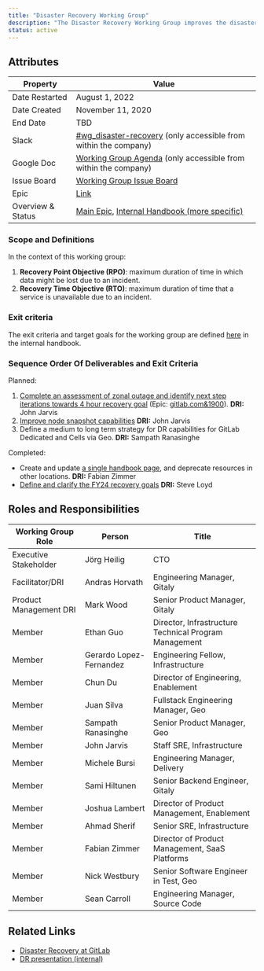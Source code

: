 ```yaml
---
title: "Disaster Recovery Working Group"
description: "The Disaster Recovery Working Group improves the disaster recovery mechanism for GitLab SaaS and Self-Hosted Products."
status: active
---
```


## Attributes

| Property       | Value                                                        |
| -------------- | ------------------------------------------------------------ |
| Date Restarted | August 1, 2022                                               |
| Date Created   | November 11, 2020                                            |
| End Date       | TBD                                                          |
| Slack          | [#wg_disaster-recovery](https://gitlab.slack.com/archives/C01D6Q0DHAL) (only accessible from within the company) |
| Google Doc     | [Working Group Agenda](https://docs.google.com/document/d/1dLgmLlvET5WyWF0CpX5JUxiyQKyDzctocs7unwLueY8) (only accessible from within the company) |
| Issue Board    | [Working Group Issue Board](https://gitlab.com/groups/gitlab-com/gl-infra/-/boards/5908541?label_name[]=WG%3A%3ADisasterRecovery&group_by=epic) |
| Epic           | [Link](https://gitlab.com/groups/gitlab-com/-/epics/1899) |
| Overview & Status | [Main Epic](https://gitlab.com/groups/gitlab-com/-/epics/1899), [Internal Handbook (more specific)](https://internal.gitlab.com/handbook/engineering/disaster-recovery/disaster-recovery-wg-sow/#current-goals-and-status) |

### Scope and Definitions

In the context of this working group:

1. **Recovery Point Objective (RPO)**: maximum duration of time in which data might be lost due to an incident.
1. **Recovery Time Objective (RTO)**: maximum duration of time that a service is unavailable due to an incident.

### Exit criteria

The exit criteria and target goals for the working group are defined [here](https://internal.gitlab.com/handbook/engineering/disaster-recovery/disaster-recovery-wg-sow/#exit-criteria) in the internal handbook.

### Sequence Order Of Deliverables and Exit Criteria

Planned:

1. [Complete an assessment of zonal outage and identify next step iterations towards 4 hour recovery goal](https://app.ally.io/objectives/2235994?time_period_id=155987) (Epic: [gitlab.com&1900](https://gitlab.com/groups/gitlab-com/-/epics/1900)). **DRI:** John Jarvis
1. [Improve node snapshot capabilities](https://gitlab.com/groups/gitlab-com/gl-infra/-/epics/935) **DRI:** John Jarvis
1. Define a medium to long term strategy for DR capabilities for GitLab Dedicated and Cells via Geo.  **DRI:** Sampath Ranasinghe

Completed:

- Create and update [a single handbook page](https://internal.gitlab.com/handbook/engineering/gitlab-com-disaster-recovery), and deprecate resources in other locations. **DRI:** Fabian Zimmer
- [Define and clarify the FY24 recovery goals](https://app.ally.io/objectives/2228900?time_period_id=155987) **DRI:** Steve Loyd

## Roles and Responsibilities

| Working Group Role     | Person                  | Title                                          |
|------------------------|-------------------------|------------------------------------------------|
| Executive Stakeholder  | Jörg Heilig             | CTO                                            |
| Facilitator/DRI        | Andras Horvath          | Engineering Manager, Gitaly                    |
| Product Management DRI | Mark Wood               | Senior Product Manager, Gitaly                 |
| Member                 | Ethan Guo               | Director, Infrastructure Technical Program Management |
| Member                 | Gerardo Lopez-Fernandez | Engineering Fellow, Infrastructure             |
| Member                 | Chun Du                 | Director of Engineering, Enablement            |
| Member                 | Juan Silva              | Fullstack Engineering Manager, Geo             |
| Member                 | Sampath Ranasinghe      | Senior Product Manager, Geo                    |
| Member                 | John Jarvis             | Staff SRE, Infrastructure                      |
| Member                 | Michele Bursi           | Engineering Manager, Delivery                  |
| Member                 | Sami Hiltunen           | Senior Backend Engineer, Gitaly                |
| Member                 | Joshua Lambert          | Director of Product Management, Enablement     |
| Member                 | Ahmad Sherif            | Senior SRE, Infrastructure                     |
| Member                 | Fabian Zimmer           | Director of Product Management, SaaS Platforms |
| Member                 | Nick Westbury           | Senior Software Engineer in Test, Geo          |
| Member                 | Sean Carroll            | Engineering Manager, Source Code               |

## Related Links

- [Disaster Recovery at GitLab](https://gitlab.com/gitlab-com/gl-infra/readiness/-/blob/master/library/disaster-recovery/index.md)
- [DR presentation (internal)](https://docs.google.com/presentation/d/1-8KxO31IvOb7DYT3N0j8Add-3A0FZquIYQ2vjmLLU2s/edit#slide=id.g1319217f3a3_0_0)
